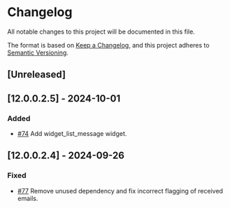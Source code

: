 # Changelog
All notable changes to this project will be documented in this file.

The format is based on [Keep a Changelog](https://keepachangelog.com/en/1.0.0/),
and this project adheres to [Semantic Versioning](https://semver.org/spec/v2.0.0.html).

## [Unreleased]
## [12.0.0.2.5] - 2024-10-01
### Added
- [#74](https://gitlab.com/somitcoop/erp-research/odoo-helpdesk/-/merge_requests/74) Add widget_list_message widget. 

## [12.0.0.2.4] - 2024-09-26
### Fixed
- [#77](https://gitlab.com/somitcoop/erp-research/odoo-helpdesk/-/merge_requests/77) Remove unused dependency and fix incorrect flagging of received emails.
